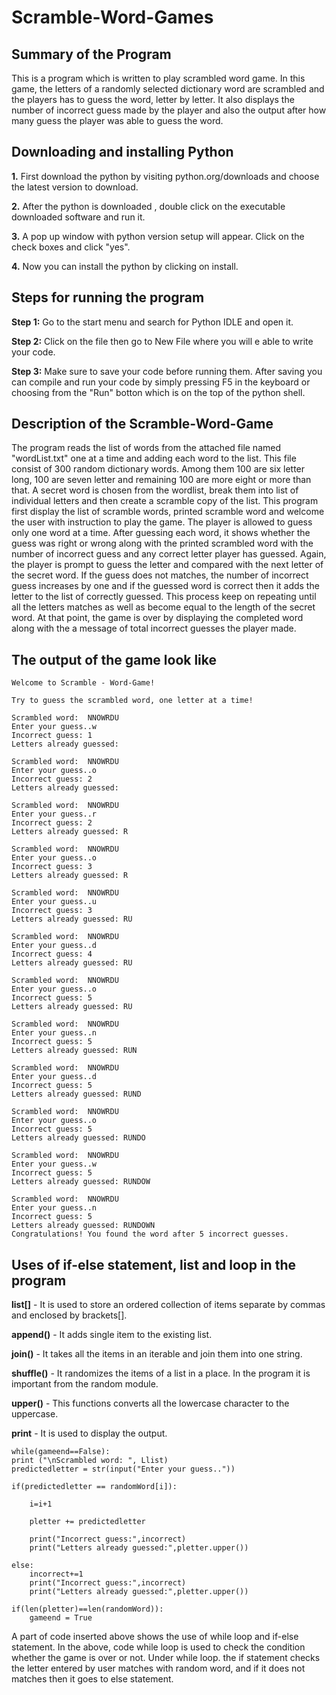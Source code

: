 # Scramble-Word-Games

## Summary of the Program 

This is a program which is written to play scrambled word game. In this game, the letters of a randomly selected dictionary word are scrambled and the players has to guess the word, letter by letter. It also displays the number of incorrect guess made by the player and also the output after how many guess the player was able to guess the word. 

## Downloading and installing Python

**1.** First download the python by visiting python.org/downloads and choose the latest version to download.

**2.** After the python is downloaded , double click on the executable downloaded software and run it.

**3.** A pop up window with python version setup will appear. Click on the check boxes and click "yes".

**4.** Now you can install the python by clicking on install.

## Steps for running the program

**Step 1:** Go to the start menu and search for Python IDLE and open it.

**Step 2:** Click on the file then go to New File where you will e able to write your code.

**Step 3:** Make sure to save your code before running them. After saving you can compile and run your code by simply pressing F5 in the keyboard or choosing from the "Run" botton which is on the top of the python shell.

## Description of the Scramble-Word-Game
The program reads the list of words from the attached file named "wordList.txt" one at a time and adding each word to the list. This file consist of 300 random dictionary words. Among them 100 are six letter long, 100 are seven letter and remaining 100 are more eight or more than that. A secret word is chosen from the wordlist, break them into list of individual letters and then create a scramble copy of the list. This program first display the list of scramble words, printed scramble word and welcome the user with instruction to play the game. The player is allowed to guess only one word at a time. After guessing each word, it shows whether the guess was right or wrong along with the printed scrambled word with the number of incorrect guess and any correct letter player has guessed. Again, the player is prompt to guess the letter and compared with the next letter of the secret word. If the guess does not matches, the number of incorrect guess increases by one and if the guessed word is correct then it adds the letter to the list of correctly guessed. This process keep on repeating until all the letters matches as well as become equal to the length of the secret word. At that point, the game is over by displaying the completed word along with the a message of total incorrect guesses the player made.

## The output of the game look like

    Welcome to Scramble - Word-Game!

    Try to guess the scrambled word, one letter at a time!

    Scrambled word:  NNOWRDU
    Enter your guess..w
    Incorrect guess: 1
    Letters already guessed: 

    Scrambled word:  NNOWRDU
    Enter your guess..o
    Incorrect guess: 2
    Letters already guessed: 

    Scrambled word:  NNOWRDU
    Enter your guess..r
    Incorrect guess: 2
    Letters already guessed: R

    Scrambled word:  NNOWRDU
    Enter your guess..o
    Incorrect guess: 3
    Letters already guessed: R

    Scrambled word:  NNOWRDU
    Enter your guess..u
    Incorrect guess: 3
    Letters already guessed: RU

    Scrambled word:  NNOWRDU
    Enter your guess..d
    Incorrect guess: 4
    Letters already guessed: RU

    Scrambled word:  NNOWRDU
    Enter your guess..o
    Incorrect guess: 5
    Letters already guessed: RU

    Scrambled word:  NNOWRDU
    Enter your guess..n
    Incorrect guess: 5
    Letters already guessed: RUN

    Scrambled word:  NNOWRDU
    Enter your guess..d
    Incorrect guess: 5
    Letters already guessed: RUND

    Scrambled word:  NNOWRDU
    Enter your guess..o
    Incorrect guess: 5
    Letters already guessed: RUNDO

    Scrambled word:  NNOWRDU
    Enter your guess..w
    Incorrect guess: 5
    Letters already guessed: RUNDOW

    Scrambled word:  NNOWRDU
    Enter your guess..n
    Incorrect guess: 5
    Letters already guessed: RUNDOWN
    Congratulations! You found the word after 5 incorrect guesses.

## Uses of if-else statement, list and loop in the program

**list[]** - It is used to store an ordered collection of items separate by commas and enclosed by brackets[].

**append()** - It adds single item to the existing list.

**join()** - It takes all the items in an iterable and join them into one string.

**shuffle()** - It randomizes the items of a list in a place. In the program it is important from the random module.

**upper()** - This functions converts all the lowercase character to the uppercase.

**print** - It is used to display the output.

    while(gameend==False):
    print ("\nScrambled word: ", Llist)
    predictedletter = str(input("Enter your guess.."))
  
    if(predictedletter == randomWord[i]):
        
        i=i+1
        
        pletter += predictedletter
        
        print("Incorrect guess:",incorrect)
        print("Letters already guessed:",pletter.upper())

    else:
        incorrect+=1
        print("Incorrect guess:",incorrect)
        print("Letters already guessed:",pletter.upper())
    
    if(len(pletter)==len(randomWord)):
        gameend = True
        
A part of code inserted above shows the use of while loop and if-else statement. In the above, code while loop is used to check the condition whether the game is over or not. Under while loop. the if statement checks the letter entered by user matches with random word, and if it does not matches then it goes to else statement.








